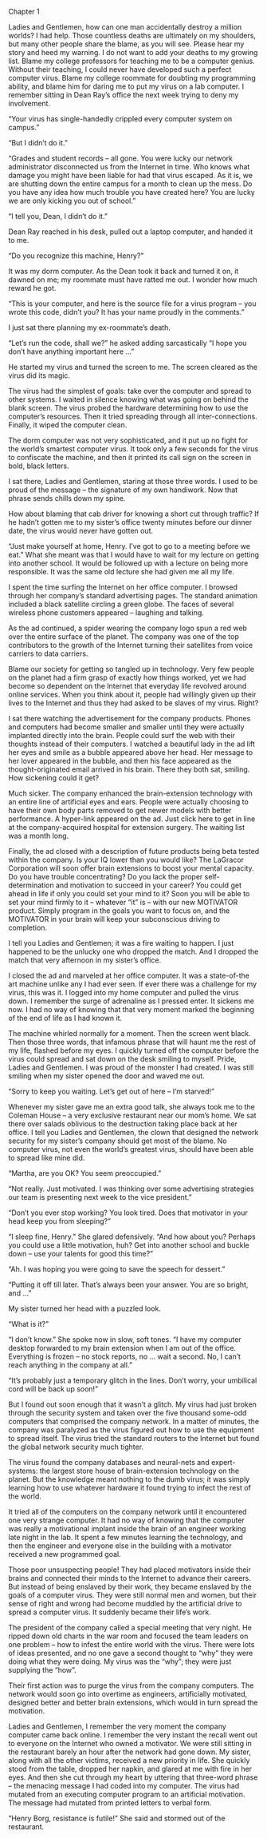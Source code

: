 Chapter 1

Ladies and Gentlemen, how can one man accidentally destroy a million worlds? I had help. Those countless deaths are ultimately on my shoulders, but many other people share the blame, as you will see. Please hear my story and heed my warning. I do not want to add your deaths to my growing list.
Blame my college professors for teaching me to be a computer genius. Without their teaching, I could never have developed such a perfect computer virus. Blame my college roommate for doubting my programming ability, and blame him for daring me to put my virus on a lab computer. I remember sitting in Dean Ray’s office the next week trying to deny my involvement.

“Your virus has single-handedly crippled every computer system on campus.”

“But I didn’t do it.”

“Grades and student records – all gone. You were lucky our network administrator disconnected us from the Internet in time. Who knows what damage you might have been liable for had that virus escaped. As it is, we are shutting down the entire campus for a month to clean up the mess. Do you have any idea how much trouble you have created here? You are lucky we are only kicking you out of school.”

“I tell you, Dean, I didn’t do it.”

Dean Ray reached in his desk, pulled out a laptop computer, and handed it to me.

“Do you recognize this machine, Henry?”

It was my dorm computer. As the Dean took it back and turned it on, it dawned on me; my roommate must have ratted me out. I wonder how much reward he got.

“This is your computer, and here is the source file for a virus program – you wrote this code, didn’t you? It has your name proudly in the comments.”

I just sat there planning my ex-roommate’s death.

“Let’s run the code, shall we?” he asked adding sarcastically “I hope you don’t have anything important here …”

He started my virus and turned the screen to me. The screen cleared as the virus did its magic. 

The virus had the simplest of goals: take over the computer and spread to other systems. I waited in silence knowing what was going on behind the blank screen. The virus probed the hardware determining how to use the computer’s resources. Then it tried spreading through all inter-connections. Finally, it wiped the computer clean.

The dorm computer was not very sophisticated, and it put up no fight for the world’s smartest computer virus. It took only a few seconds for the virus to confiscate the machine, and then it printed its call sign on the screen in bold, black letters.

I sat there, Ladies and Gentlemen, staring at those three words. I used to be proud of the message – the signature of my own handiwork. Now that phrase sends chills down my spine.

	

How about blaming that cab driver for knowing a short cut through traffic? If he hadn’t gotten me to my sister’s office twenty minutes before our dinner date, the virus would never have gotten out.

“Just make yourself at home, Henry. I’ve got to go to a meeting before we eat.” What she meant was that I would have to wait for my lecture on getting into another school. It would be followed up with a lecture on being more responsible. It was the same old lecture she had given me all my life.

I spent the time surfing the Internet on her office computer. I browsed through her company’s standard advertising pages. The standard animation included a black satellite circling a green globe. The faces of several wireless phone customers appeared – laughing and talking.

As the ad continued, a spider wearing the company logo spun a red web over the entire surface of the planet. The company was one of the top contributors to the growth of the Internet turning their satellites from voice carriers to data carriers.

Blame our society for getting so tangled up in technology. Very few people on the planet had a firm grasp of exactly how things worked, yet we had become so dependent on the Internet that everyday life revolved around online services. When you think about it, people had willingly given up their lives to the Internet and thus they had asked to be slaves of my virus. Right?

I sat there watching the advertisement for the company products. Phones and computers had become smaller and smaller until they were actually implanted directly into the brain. People could surf the web with their thoughts instead of their computers. I watched a beautiful lady in the ad lift her eyes and smile as a bubble appeared above her head. Her message to her lover appeared in the bubble, and then his face appeared as the thought-originated email arrived in his brain. There they both sat, smiling. How sickening could it get?

Much sicker. The company enhanced the brain-extension technology with an entire line of artificial eyes and ears. People were actually choosing to have their own body parts removed to get newer models with better performance. A hyper-link appeared on the ad. Just click here to get in line at the company-acquired hospital for extension surgery. The waiting list was a month long. 

Finally, the ad closed with a description of future products being beta tested within the company. Is your IQ lower than you would like? The LaGracor Corporation will soon offer brain extensions to boost your mental capacity. Do you have trouble concentrating? Do you lack the proper self-determination and motivation to succeed in your career? You could get ahead in life if only you could set your mind to it? Soon you will be able to set your mind firmly to it – whatever “it” is – with our new MOTIVATOR product. Simply program in the goals you want to focus on, and the MOTIVATOR in your brain will keep your subconscious driving to completion. 

I tell you Ladies and Gentlemen; it was a fire waiting to happen. I just happened to be the unlucky one who dropped the match. And I dropped the match that very afternoon in my sister’s office.

I closed the ad and marveled at her office computer. It was a state-of-the art machine unlike any I had ever seen. If ever there was a challenge for my virus, this was it. I logged into my home computer and pulled the virus down. I remember the surge of adrenaline as I pressed enter. It sickens me now. I had no way of knowing that that very moment marked the beginning of the end of life as I had known it.

The machine whirled normally for a moment. Then the screen went black. Then those three words, that infamous phrase that will haunt me the rest of my life, flashed before my eyes. I quickly turned off the computer before the virus could spread and sat down on the desk smiling to myself. Pride, Ladies and Gentlemen. I was proud of the monster I had created. I was still smiling when my sister opened the door and waved me out. 

“Sorry to keep you waiting. Let’s get out of here – I’m starved!”

Whenever my sister gave me an extra good talk, she always took me to the Coleman House – a very exclusive restaurant near our mom’s home. We sat there over salads oblivious to the destruction taking place back at her office. I tell you Ladies and Gentlemen, the clown that designed the network security for my sister’s company should get most of the blame. No computer virus, not even the world’s greatest virus, should have been able to spread like mine did.

“Martha, are you OK? You seem preoccupied.”

“Not really. Just motivated. I was thinking over some advertising strategies our team is presenting next week to the vice president.”

“Don’t you ever stop working? You look tired. Does that motivator in your head keep you from sleeping?”

“I sleep fine, Henry.” She glared defensively. “And how about you? Perhaps you could use a little motivation, huh? Get into another school and buckle down – use your talents for good this time?”

“Ah. I was hoping you were going to save the speech for dessert.”

“Putting it off till later. That’s always been your answer. You are so bright, and …”

My sister turned her head with a puzzled look.

“What is it?”

“I don’t know.” She spoke now in slow, soft tones. “I have my computer desktop forwarded to my brain extension when I am out of the office. Everything is frozen – no stock reports, no … wait a second. No, I can’t reach anything in the company at all.”

“It’s probably just a temporary glitch in the lines. Don’t worry, your umbilical cord will be back up soon!”

But I found out soon enough that it wasn’t a glitch. My virus had just broken through the security system and taken over the five thousand some-odd computers that comprised the company network. In a matter of minutes, the company was paralyzed as the virus figured out how to use the equipment to spread itself. The virus tried the standard routers to the Internet but found the global network security much tighter.

The virus found the company databases and neural-nets and expert-systems: the largest store house of brain-extension technology on the planet. But the knowledge meant nothing to the dumb virus; it was simply learning how to use whatever hardware it found trying to infect the rest of the world.

It tried all of the computers on the company network until it encountered one very strange computer. It had no way of knowing that the computer was really a motivational implant inside the brain of an engineer working late night in the lab. It spent a few minutes learning the technology, and then the engineer and everyone else in the building with a motivator received a new programmed goal.

Those poor unsuspecting people! They had placed motivators inside their brains and connected their minds to the Internet to advance their careers. But instead of being enslaved by their work, they became enslaved by the goals of a computer virus. They were still normal men and women, but their sense of right and wrong had become muddled by the artificial drive to spread a computer virus. It suddenly became their life’s work.

The president of the company called a special meeting that very night. He ripped down old charts in the war room and focused the team leaders on one problem – how to infest the entire world with the virus. There were lots of ideas presented, and no one gave a second thought to “why” they were doing what they were doing. My virus was the “why”; they were just supplying the “how”. 

Their first action was to purge the virus from the company computers. The network would soon go into overtime as engineers, artificially motivated, designed better and better brain extensions, which would in turn spread the motivation.

Ladies and Gentlemen, I remember the very moment the company computer came back online. I remember the very instant the recall went out to everyone on the Internet who owned a motivator. We were still sitting in the restaurant barely an hour after the network had gone down. My sister, along with all the other victims, received a new priority in life. She quickly stood from the table, dropped her napkin, and glared at me with fire in her eyes. And then she cut through my heart by uttering that three-word phrase – the menacing message I had coded into my computer. The virus had mutated from an executing computer program to an artificial motivation. The message had mutated from printed letters to verbal form.

“Henry Borg, resistance is futile!” She said and stormed out of the restaurant.

